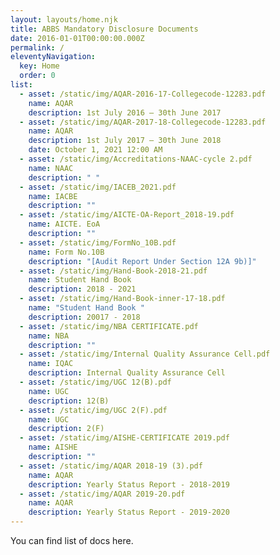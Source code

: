 ```yaml
---
layout: layouts/home.njk
title: ABBS Mandatory Disclosure Documents
date: 2016-01-01T00:00:00.000Z
permalink: /
eleventyNavigation:
  key: Home
  order: 0
list:
  - asset: /static/img/AQAR-2016-17-Collegecode-12283.pdf
    name: AQAR
    description: 1st July 2016 – 30th June 2017
  - asset: /static/img/AQAR-2017-18-Collegecode-12283.pdf
    name: AQAR
    description: 1st July 2017 – 30th June 2018
    date: October 1, 2021 12:00 AM
  - asset: /static/img/Accreditations-NAAC-cycle 2.pdf
    name: NAAC
    description: " "
  - asset: /static/img/IACEB_2021.pdf
    name: IACBE
    description: ""
  - asset: /static/img/AICTE-OA-Report_2018-19.pdf
    name: AICTE. EoA
    description: ""
  - asset: /static/img/FormNo_10B.pdf
    name: Form No.10B
    description: "[Audit Report Under Section 12A 9b)]"
  - asset: /static/img/Hand-Book-2018-21.pdf
    name: Student Hand Book
    description: 2018 - 2021
  - asset: /static/img/Hand-Book-inner-17-18.pdf
    name: "Student Hand Book "
    description: 20017 - 2018
  - asset: /static/img/NBA CERTIFICATE.pdf
    name: NBA
    description: ""
  - asset: /static/img/Internal Quality Assurance Cell.pdf
    name: IQAC
    description: Internal Quality Assurance Cell
  - asset: /static/img/UGC 12(B).pdf
    name: UGC
    description: 12(B)
  - asset: /static/img/UGC 2(F).pdf
    name: UGC
    description: 2(F)
  - asset: /static/img/AISHE-CERTIFICATE 2019.pdf
    name: AISHE
    description: ""
  - asset: /static/img/AQAR 2018-19 (3).pdf
    name: AQAR
    description: Yearly Status Report - 2018-2019
  - asset: /static/img/AQAR 2019-20.pdf
    name: AQAR
    description: Yearly Status Report - 2019-2020
---
```

You can find list of docs here.
